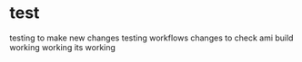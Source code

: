 # test
testing to make new changes
testing workflows
changes to check ami build
working
working
its working
